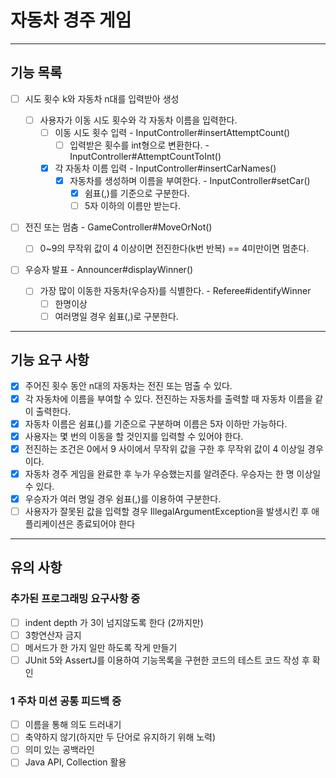 # 자동차 경주 게임

--- 

## 기능 목록

- [ ] 시도 횟수 k와 자동차 n대를 입력받아 생성

    - [ ] 사용자가 이동 시도 횟수와 각 자동차 이름을 입력한다.
        - [ ] 이동 시도 횟수 입력 - InputController#insertAttemptCount()
            - [ ] 입력받은 횟수를 int형으로 변환한다. - InputController#AttemptCountToInt()

        - [x] 각 자동차 이름 입력 - InputController#insertCarNames()
            - [x] 자동차를 생성하며 이름을 부여한다. - InputController#setCar()
                - [x] 쉼표(,)를 기준으로 구분한다.
                - [ ] 5자 이하의 이름만 받는다.

- [ ] 전진 또는 멈춤 - GameController#MoveOrNot()
    - [ ] 0~9의 무작위 값이 4 이상이면 전진한다(k번 반복) == 4미만이면 멈춘다.

- [ ] 우승자 발표 - Announcer#displayWinner()
    - [ ] 가장 많이 이동한 자동차(우승자)를 식별한다. - Referee#identifyWinner
        - [ ] 한명이상
        - [ ] 여러명일 경우 쉼표(,)로 구분한다.

---

## 기능 요구 사항

- [x] 주어진 횟수 동안 n대의 자동차는 전진 또는 멈출 수 있다.
- [x] 각 자동차에 이름을 부여할 수 있다. 전진하는 자동차를 출력할 때 자동차 이름을 같이 출력한다.
- [x] 자동차 이름은 쉼표(,)를 기준으로 구분하며 이름은 5자 이하만 가능하다.
- [x] 사용자는 몇 번의 이동을 할 것인지를 입력할 수 있어야 한다.
- [x] 전진하는 조건은 0에서 9 사이에서 무작위 값을 구한 후 무작위 값이 4 이상일 경우이다.
- [x] 자동차 경주 게임을 완료한 후 누가 우승했는지를 알려준다. 우승자는 한 명 이상일 수 있다.
- [x] 우승자가 여러 명일 경우 쉼표(,)를 이용하여 구분한다.
- [ ] 사용자가 잘못된 값을 입력할 경우 IllegalArgumentException을 발생시킨 후 애플리케이션은 종료되어야 한다

--- 

## 유의 사항

### 추가된 프로그래밍 요구사항 중

- [ ] indent depth 가 3이 넘지않도록 한다 (2까지만)
- [ ] 3항연산자 금지
- [ ] 메서드가 한 가지 일만 하도록 작게 만들기
- [ ] JUnit 5와 AssertJ를 이용하여 기능목록을 구현한 코드의 테스트 코드 작성 후 확인

### 1 주차 미션 공통 피드백 중

- [ ] 이름을 통해 의도 드러내기
- [ ] 축약하지 않기(하지만 두 단어로 유지하기 위해 노력)
- [ ] 의미 있는 공백라인
- [ ] Java API, Collection 활용